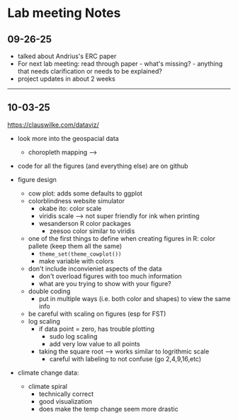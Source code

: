 # Lab meeting Notes

## 09-26-25

-   talked about Andrius's ERC paper
-   For next lab meeting: read through paper - what's missing? - anything that needs clarification or needs to be explained?
-   project updates in about 2 weeks

----------------

## 10-03-25
https://clauswilke.com/dataviz/
- look more into the geospacial data
    - choropleth mapping -->
- code for all the figures (and everything else) are on github

- figure design
    - cow plot: adds some defaults to ggplot
    - colorblindness website simulator
        - okabe ito: color scale
        - viridis scale --> not super friendly for ink when printing
        - wesanderson R color packages
            - zeesoo color similar to viridis
    - one of the first things to define when creating figures in R: color pallete (keep them all the same)
        - `theme_set(theme_cowplot())`
        - make variable with colors
    - don't include inconvieniet aspects of the data
        - don't overload figures with too much information
        - what are you trying to show with your figure?
    - double coding
        - put in multiple ways (i.e. both color and shapes) to view the same info
    - be careful with scaling on figures (esp for FST)
    - log scaling
        - if data point = zero, has trouble plotting
            - sudo log scaling
            - add very low value to all points
        - taking the square root --> works similar to logrithmic scale
            - careful with labeling to not confuse (go 2,4,9,16,etc)

- climate change data:
    - climate spiral
        - technically correct
        - good visualization
        - does make the temp change seem more drastic

